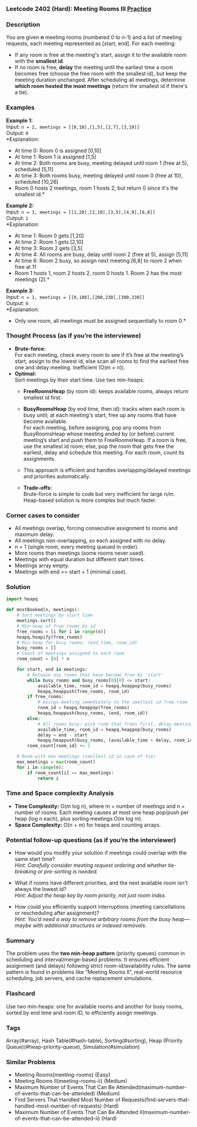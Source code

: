 ### Leetcode 2402 (Hard): Meeting Rooms III [Practice](https://leetcode.com/problems/meeting-rooms-iii)

### Description  
You are given **n** meeting rooms (numbered 0 to n-1) and a list of meeting requests, each meeting represented as [start, end]. For each meeting:
- If any room is free at the meeting's start, assign it to the available room with the **smallest id**.
- If no room is free, **delay** the meeting until the earliest time a room becomes free (choose the free room with the smallest id), but keep the meeting duration unchanged.
After scheduling all meetings, determine **which room hosted the most meetings** (return the smallest id if there's a tie).

### Examples  

**Example 1:**  
Input: `n = 2, meetings = [[0,10],[1,5],[2,7],[3,19]]`  
Output: `0`  
*Explanation:  
- At time 0: Room 0 is assigned [0,10]  
- At time 1: Room 1 is assigned [1,5]  
- At time 2: Both rooms are busy, meeting delayed until room 1 (free at 5), scheduled [5,11]  
- At time 3: Both rooms busy, meeting delayed until room 0 (free at 10), scheduled [10,26]  
- Room 0 hosts 2 meetings, room 1 hosts 2, but return 0 since it's the smallest id.*

**Example 2:**  
Input: `n = 3, meetings = [[1,20],[2,10],[3,5],[4,9],[6,8]]`  
Output: `1`  
*Explanation:  
- At time 1: Room 0 gets [1,20]  
- At time 2: Room 1 gets [2,10]  
- At time 3: Room 2 gets [3,5]  
- At time 4: All rooms are busy, delay until room 2 (free at 5), assign [5,11]  
- At time 6: Room 2 busy, so assign next meeting [6,8] to room 2 when free at 11  
- Room 1 hosts 1, room 2 hosts 2, room 0 hosts 1. Room 2 has the most meetings (2).*

**Example 3:**  
Input: `n = 1, meetings = [[0,100],[200,230],[300,330]]`  
Output: `0`  
*Explanation:  
- Only one room, all meetings must be assigned sequentially to room 0.*

### Thought Process (as if you’re the interviewee)  
- **Brute-force:**  
  For each meeting, check every room to see if it’s free at the meeting’s start, assign to the lowest id, else scan all rooms to find the earliest free one and delay meeting. Inefficient (O(m × n)).
- **Optimal:**  
  Sort meetings by their start time. Use two min-heaps:  
  - **FreeRoomsHeap** (by room id): keeps available rooms, always return smallest id first.  
  - **BusyRoomsHeap** (by end time, then id): tracks when each room is busy until; at each meeting's start, free up any rooms that have become available.  
  For each meeting, before assigning, pop any rooms from BusyRoomsHeap whose meeting ended by (or before) current meeting’s start and push them to FreeRoomsHeap. If a room is free, use the smallest id room; else, pop the room that gets free the earliest, delay and schedule this meeting. For each room, count its assignments.

  - This approach is efficient and handles overlapping/delayed meetings and priorities automatically.
  - **Trade-offs:**  
    Brute-force is simple to code but very inefficient for large n/m. Heap-based solution is more complex but much faster.

### Corner cases to consider  
- All meetings overlap, forcing consecutive assignment to rooms and maximum delay.  
- All meetings non-overlapping, so each assigned with no delay.
- n = 1 (single room, every meeting queued in order).
- More rooms than meetings (some rooms never used).
- Meetings with equal duration but different start times.
- Meetings array empty.
- Meetings with end == start + 1 (minimal case).

### Solution

```python
import heapq

def mostBooked(n, meetings):
    # Sort meetings by start time
    meetings.sort()
    # Min-heap of free rooms by id
    free_rooms = [i for i in range(n)]
    heapq.heapify(free_rooms)
    # Min-heap for busy rooms: (end_time, room_id)
    busy_rooms = []
    # Count of meetings assigned to each room
    room_count = [0] * n

    for start, end in meetings:
        # Release any rooms that have become free by 'start'
        while busy_rooms and busy_rooms[0][0] <= start:
            available_time, room_id = heapq.heappop(busy_rooms)
            heapq.heappush(free_rooms, room_id)
        if free_rooms:
            # Assign meeting immediately to the smallest id free room
            room_id = heapq.heappop(free_rooms)
            heapq.heappush(busy_rooms, (end, room_id))
        else:
            # All rooms busy: pick room that frees first, delay meeting
            available_time, room_id = heapq.heappop(busy_rooms)
            delay = end - start
            heapq.heappush(busy_rooms, (available_time + delay, room_id))
        room_count[room_id] += 1

    # Room with max meetings (smallest id in case of tie)
    max_meetings = max(room_count)
    for i in range(n):
        if room_count[i] == max_meetings:
            return i
```

### Time and Space complexity Analysis  

- **Time Complexity:** O(m log n), where m = number of meetings and n = number of rooms. Each meeting causes at most one heap pop/push per heap (log n each), plus sorting meetings O(m log m).
- **Space Complexity:** O(n + m) for heaps and counting arrays.

### Potential follow-up questions (as if you’re the interviewer)  

- How would you modify your solution if meetings could overlap with the same start time?  
  *Hint: Carefully consider meeting request ordering and whether tie-breaking or pre-sorting is needed.*

- What if rooms have different priorities, and the next available room isn't always the lowest id?  
  *Hint: Adjust the heap key by room priority, not just room index.*

- How could you efficiently support interruptions (meeting cancellations or rescheduling after assignment)?  
  *Hint: You’d need a way to remove arbitrary rooms from the busy heap—maybe with additional structures or indexed removals.*

### Summary
The problem uses the **two min-heap pattern** (priority queues) common in scheduling and interval/merge-based problems. It ensures efficient assignment (and delays) following strict room-id/availability rules. The same pattern is found in problems like “Meeting Rooms II”, real-world resource scheduling, job servers, and cache replacement simulations.


### Flashcard
Use two min-heaps: one for available rooms and another for busy rooms, sorted by end time and room ID, to efficiently assign meetings.

### Tags
Array(#array), Hash Table(#hash-table), Sorting(#sorting), Heap (Priority Queue)(#heap-priority-queue), Simulation(#simulation)

### Similar Problems
- Meeting Rooms(meeting-rooms) (Easy)
- Meeting Rooms II(meeting-rooms-ii) (Medium)
- Maximum Number of Events That Can Be Attended(maximum-number-of-events-that-can-be-attended) (Medium)
- Find Servers That Handled Most Number of Requests(find-servers-that-handled-most-number-of-requests) (Hard)
- Maximum Number of Events That Can Be Attended II(maximum-number-of-events-that-can-be-attended-ii) (Hard)